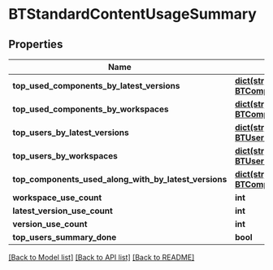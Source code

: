 # BTStandardContentUsageSummary

## Properties
Name | Type | Description | Notes
------------ | ------------- | ------------- | -------------
**top_used_components_by_latest_versions** | [**dict(str, BTComponentUsagesSummary)**](BTComponentUsagesSummary.md) |  | [optional] 
**top_used_components_by_workspaces** | [**dict(str, BTComponentUsagesSummary)**](BTComponentUsagesSummary.md) |  | [optional] 
**top_users_by_latest_versions** | [**dict(str, BTUserUsagesSummary)**](BTUserUsagesSummary.md) |  | [optional] 
**top_users_by_workspaces** | [**dict(str, BTUserUsagesSummary)**](BTUserUsagesSummary.md) |  | [optional] 
**top_components_used_along_with_by_latest_versions** | [**dict(str, BTComponentUsagesSummary)**](BTComponentUsagesSummary.md) |  | [optional] 
**workspace_use_count** | **int** |  | [optional] 
**latest_version_use_count** | **int** |  | [optional] 
**version_use_count** | **int** |  | [optional] 
**top_users_summary_done** | **bool** |  | [optional] 

[[Back to Model list]](../README.md#documentation-for-models) [[Back to API list]](../README.md#documentation-for-api-endpoints) [[Back to README]](../README.md)


